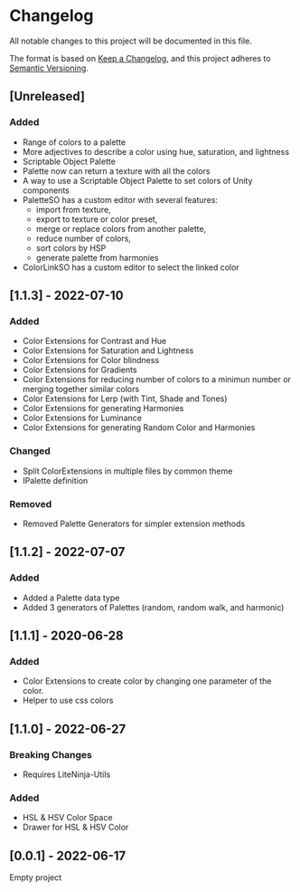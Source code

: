 # Changelog
All notable changes to this project will be documented in this file.

The format is based on [Keep a Changelog](https://keepachangelog.com/en/1.0.0/), and this project adheres to [Semantic Versioning](https://semver.org/spec/v2.0.0.html).

## [Unreleased]
### Added
- Range of colors to a palette
- More adjectives to describe a color using hue, saturation, and lightness
- Scriptable Object Palette
- Palette now can return a texture with all the colors
- A way to use a Scriptable Object Palette to set colors of Unity components
- PaletteSO has a custom editor with several features:
  - import from texture, 
  - export to texture or color preset, 
  - merge or replace colors from another palette, 
  - reduce number of colors, 
  - sort colors by HSP
  - generate palette from harmonies
- ColorLinkSO has a custom editor to select the linked color

## [1.1.3] - 2022-07-10
### Added
- Color Extensions for Contrast and Hue
- Color Extensions for Saturation and Lightness
- Color Extensions for Color blindness
- Color Extensions for Gradients
- Color Extensions for reducing number of colors to a minimun number or merging together similar colors
- Color Extensions for Lerp (with Tint, Shade and Tones)
- Color Extensions for generating Harmonies
- Color Extensions for Luminance
- Color Extensions for generating Random Color and Harmonies
### Changed
- Split ColorExtensions in multiple files by common theme
- IPalette definition
### Removed
- Removed Palette Generators for simpler extension methods

## [1.1.2] - 2022-07-07
### Added
- Added a Palette data type
- Added 3 generators of Palettes (random, random walk, and harmonic)

## [1.1.1] - 2020-06-28
### Added
- Color Extensions to create color by changing one parameter of the color.
- Helper to use css colors

## [1.1.0] - 2022-06-27
### Breaking Changes
- Requires LiteNinja-Utils
### Added
- HSL & HSV Color Space
- Drawer for HSL & HSV Color



## [0.0.1] - 2022-06-17
Empty project


